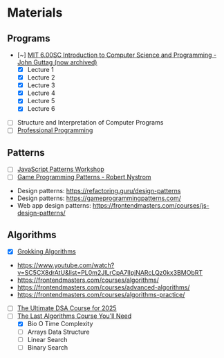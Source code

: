 # Materials

## Programs

- [~] [MIT 6.00SC Introduction to Computer Science and Programming - John Guttag (now archived)](https://dspace.mit.edu/handle/1721.1/150601)
  - [x] Lecture 1
  - [x] Lecture 2
  - [x] Lecture 3
  - [x] Lecture 4
  - [x] Lecture 5
  - [x] Lecture 6
- [ ] Structure and Interpretation of Computer Programs
- [ ] [Professional Programming](https://github.com/charlax/professional-programming)

## Patterns

- [ ] [JavaScript Patterns Workshop](https://javascriptpatterns.vercel.app/patterns)
- [ ] [Game Programming Patterns - Robert Nystrom](https://gameprogrammingpatterns.com/)
- Design patterns: <https://refactoring.guru/design-patterns>
- Design patterns: <https://gameprogrammingpatterns.com/>
- Web app design patterns: <https://frontendmasters.com/courses/js-design-patterns/>

## Algorithms

- [x] [Grokking Algorithms](https://www.manning.com/books/grokking-algorithms)
- <https://www.youtube.com/watch?v=SC5CX8drAtU&list=PL0m2JlLrCpA7IIpjNARcLQz0kx3BMObRT>
- <https://frontendmasters.com/courses/algorithms/>
- <https://frontendmasters.com/courses/advanced-algorithms/>
- <https://frontendmasters.com/courses/algorithms-practice/>
- [ ] [The Ultimate DSA Course for 2025](https://www.youtube.com/watch?v=DMeD8trbj6A)
- [ ] [The Last Algorithms Course You'll Need](https://frontendmasters.com/courses/algorithms/arrays-data-structure/)
  - [x] Bio O Time Complexity
  - [ ] Arrays Data Structure
  - [ ] Linear Search
  - [ ] Binary Search